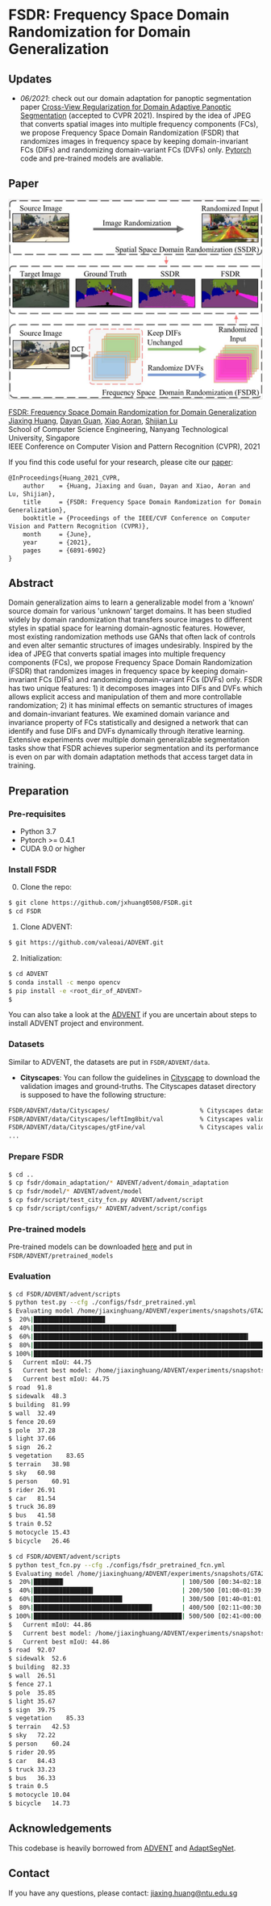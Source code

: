 # FSDR: Frequency Space Domain Randomization for Domain Generalization

## Updates
- *06/2021*: check out our domain adaptation for panoptic segmentation paper [Cross-View Regularization for Domain Adaptive Panoptic Segmentation](https://arxiv.org/abs/2103.02584) (accepted to CVPR 2021). Inspired by the idea of JPEG that converts spatial images into multiple frequency components (FCs), we propose Frequency Space Domain Randomization (FSDR) that randomizes images in frequency space by keeping domain-invariant FCs (DIFs) and randomizing domain-variant FCs (DVFs) only. [Pytorch](https://github.com/jxhuang0508/CVRN) code and pre-trained models are avaliable.

## Paper
![](./fsdr_figure_1.jpg)

[FSDR: Frequency Space Domain Randomization for Domain Generalization](https://arxiv.org/abs/2103.02370)  
 [Jiaxing Huang](https://scholar.google.com/citations?user=czirNcwAAAAJ&hl=en&oi=ao),  [Dayan Guan](https://scholar.google.com/citations?user=9jp9QAsAAAAJ&hl=en), [Xiao Aoran](https://scholar.google.com/citations?user=yGKsEpAAAAAJ&hl=en), [Shijian Lu](https://scholar.google.com/citations?user=uYmK-A0AAAAJ&hl=en)  
 School of Computer Science Engineering, Nanyang Technological University, Singapore  
 IEEE Conference on Computer Vision and Pattern Recognition (CVPR), 2021

If you find this code useful for your research, please cite our [paper](https://openaccess.thecvf.com/content/CVPR2021/papers/Huang_FSDR_Frequency_Space_Domain_Randomization_for_Domain_Generalization_CVPR_2021_paper.pdf):

```
@InProceedings{Huang_2021_CVPR,
    author    = {Huang, Jiaxing and Guan, Dayan and Xiao, Aoran and Lu, Shijian},
    title     = {FSDR: Frequency Space Domain Randomization for Domain Generalization},
    booktitle = {Proceedings of the IEEE/CVF Conference on Computer Vision and Pattern Recognition (CVPR)},
    month     = {June},
    year      = {2021},
    pages     = {6891-6902}
}
```

## Abstract
Domain generalization aims to learn a generalizable model from a 'known’ source domain for various 'unknown’ target domains. It has been studied widely by domain randomization that transfers source images to different styles in spatial space for learning domain-agnostic features. However, most existing randomization methods use GANs that often lack of controls and even alter semantic structures of images undesirably. Inspired by the idea of JPEG that converts spatial images into multiple frequency components (FCs), we propose Frequency Space Domain Randomization (FSDR) that randomizes images in frequency space by keeping domain-invariant FCs (DIFs) and randomizing domain-variant FCs (DVFs) only. FSDR has two unique features: 1) it decomposes images into DIFs and DVFs which allows explicit access and manipulation of them and more controllable randomization; 2) it has minimal effects on semantic structures of images and domain-invariant features. We examined domain variance and invariance property of FCs statistically and designed a network that can identify and fuse DIFs and DVFs dynamically through iterative learning. Extensive experiments over multiple domain generalizable segmentation tasks show that FSDR achieves superior segmentation and its performance is even on par with domain adaptation methods that access target data in training.

## Preparation

### Pre-requisites
* Python 3.7
* Pytorch >= 0.4.1
* CUDA 9.0 or higher

### Install FSDR
0. Clone the repo:
```bash
$ git clone https://github.com/jxhuang0508/FSDR.git
$ cd FSDR
```

1. Clone ADVENT:
```bash
$ git https://github.com/valeoai/ADVENT.git
```

2. Initialization:
```bash
$ cd ADVENT
$ conda install -c menpo opencv
$ pip install -e <root_dir_of_ADVENT>
$ 
```
You can also take a look at the [ADVENT](https://github.com/valeoai/ADVENT) if you are uncertain about steps to install ADVENT project and environment.

### Datasets
Similar to ADVENT, the datasets are put in ```FSDR/ADVENT/data```.

* **Cityscapes**: You can follow the guidelines in [Cityscape](https://www.cityscapes-dataset.com/) to download the validation images and ground-truths. The Cityscapes dataset directory is supposed to have the following structure:
```bash
FSDR/ADVENT/data/Cityscapes/                         % Cityscapes dataset root              
FSDR/ADVENT/data/Cityscapes/leftImg8bit/val          % Cityscapes validation images
FSDR/ADVENT/data/Cityscapes/gtFine/val               % Cityscapes validation ground-truths
...
```

### Prepare FSDR
```bash
$ cd ..
$ cp fsdr/domain_adaptation/* ADVENT/advent/domain_adaptation
$ cp fsdr/model/* ADVENT/advent/model
$ cp fsdr/script/test_city_fcn.py ADVENT/advent/script
$ cp fsdr/script/configs/* ADVENT/advent/script/configs
```

### Pre-trained models
Pre-trained models can be downloaded [here](https://github.com/jxhuang0508/FSDR/releases/tag/Latest) and put in ```FSDR/ADVENT/pretrained_models```

### Evaluation
```bash
$ cd FSDR/ADVENT/advent/scripts
$ python test.py --cfg ./configs/fsdr_pretrained.yml
$ Evaluating model /home/jiaxinghuang/ADVENT/experiments/snapshots/GTA2Cityscapes_DeepLabv2_MinEnt/model_50.pth
$  20%|███████████████████▊                                                                               | 100/500 [00:33<02:04,  3.21it/s]100 / 500: 44.26
$  40%|███████████████████████████████████████▌                                                           | 200/500 [01:04<01:35,  3.13it/s]200 / 500: 43.10
$  60%|███████████████████████████████████████████████████████████▍                                       | 300/500 [01:36<01:02,  3.18it/s]300 / 500: 43.56
$  80%|███████████████████████████████████████████████████████████████████████████████▏                   | 400/500 [02:08<00:31,  3.18it/s]400 / 500: 44.04
$ 100%|███████████████████████████████████████████████████████████████████████████████████████████████████| 500/500 [02:40<00:00,  3.11it/s]
$	Current mIoU: 44.75
$	Current best model: /home/jiaxinghuang/ADVENT/experiments/snapshots/GTA2Cityscapes_DeepLabv2_MinEnt/model_50.pth
$	Current best mIoU: 44.75
$ road	91.8
$ sidewalk	48.3
$ building	81.99
$ wall	32.49
$ fence	20.69
$ pole	37.28
$ light	37.66
$ sign	26.2
$ vegetation	83.65
$ terrain	38.98
$ sky	60.98
$ person	60.91
$ rider	26.91
$ car	81.54
$ truck	36.89
$ bus	41.58
$ train	0.52
$ motocycle	15.43
$ bicycle	26.46
```

```bash
$ cd FSDR/ADVENT/advent/scripts
$ python test_fcn.py --cfg ./configs/fsdr_pretrained_fcn.yml
$ Evaluating model /home/jiaxinghuang/ADVENT/experiments/snapshots/GTA2Cityscapes_FCN_fsdr_fcn2/model_200.pth
$  20%|████████▏                                | 100/500 [00:34<02:18,  2.89it/s]100 / 500: 45.66
$  40%|████████████████▍                        | 200/500 [01:08<01:39,  3.00it/s]200 / 500: 44.50
$  60%|████████████████████████▌                | 300/500 [01:40<01:01,  3.23it/s]300 / 500: 44.48
$  80%|████████████████████████████████▊        | 400/500 [02:11<00:30,  3.23it/s]400 / 500: 44.18
$ 100%|█████████████████████████████████████████| 500/500 [02:41<00:00,  3.09it/s]
$ 	Current mIoU: 44.86
$ 	Current best model: /home/jiaxinghuang/ADVENT/experiments/snapshots/GTA2Cityscapes_FCN_fsdr_fcn2/model_200.pth
$ 	Current best mIoU: 44.86
$ road	92.07
$ sidewalk	52.6
$ building	82.33
$ wall	26.51
$ fence	27.1
$ pole	35.85
$ light	35.67
$ sign	39.75
$ vegetation	85.33
$ terrain	42.53
$ sky	72.22
$ person	60.24
$ rider	20.95
$ car	84.43
$ truck	33.23
$ bus	36.33
$ train	0.5
$ motocycle	10.04
$ bicycle	14.73
```

## Acknowledgements
This codebase is heavily borrowed from [ADVENT](https://github.com/valeoai/ADVENT) and [AdaptSegNet](https://github.com/wasidennis/AdaptSegNet).

## Contact
If you have any questions, please contact: jiaxing.huang@ntu.edu.sg
